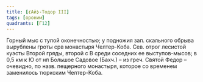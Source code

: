 ```yaml
---
title: [❮Ай❯-Тодор III]
tags: [ороним]
quadrants: [Г12]
---
```


Горный мыс с тупой оконечностью; у подножия зап. скального обрыва вырублены
гроты срв монастыря Челтер-Коба. Сев. отрог лесистой куэсты Второй гряды, второй
с В среди соседних ее выступов-мысов; в 0,5 км к Ю от нп Большое Садовое (Бахч.)
– из греч. Святой Федор – очевидно, по назв. пещерного монастыря, которое со
временем заменилось тюркским Челтер-Коба.
